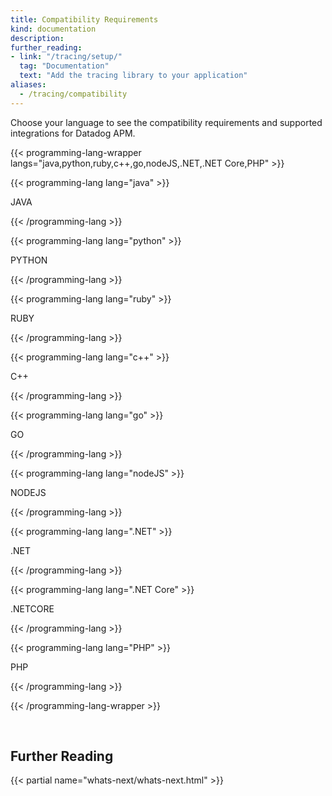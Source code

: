 ```yaml
---
title: Compatibility Requirements
kind: documentation
description:
further_reading:
- link: "/tracing/setup/"
  tag: "Documentation"
  text: "Add the tracing library to your application"
aliases:
  - /tracing/compatibility
---
```


Choose your language to see the compatibility requirements and supported integrations for Datadog APM.

{{< programming-lang-wrapper langs="java,python,ruby,c++,go,nodeJS,.NET,.NET Core,PHP" >}}

{{< programming-lang lang="java" >}}

JAVA

{{< /programming-lang >}}

{{< programming-lang lang="python" >}}

PYTHON

{{< /programming-lang >}}

{{< programming-lang lang="ruby" >}}

RUBY


{{< /programming-lang >}}

{{< programming-lang lang="c++" >}}

C++

{{< /programming-lang >}}


{{< programming-lang lang="go" >}}

GO

{{< /programming-lang >}}

{{< programming-lang lang="nodeJS" >}}

NODEJS

{{< /programming-lang >}}

{{< programming-lang lang=".NET" >}}

.NET


{{< /programming-lang >}}

{{< programming-lang lang=".NET Core" >}}

.NETCORE

{{< /programming-lang >}}

{{< programming-lang lang="PHP" >}}

PHP

{{< /programming-lang >}}

{{< /programming-lang-wrapper >}}

<br>

## Further Reading

{{< partial name="whats-next/whats-next.html" >}}

